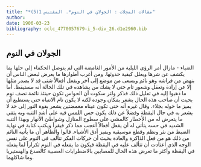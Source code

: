 ```yaml
---
title: "*مقالات المجلات : الجولان في النوم*. المقتبس 1(5)"
author: 
date: 1906-03-23
bibliography: oclc_4770057679-i_5-div_26.d1e2960.bib
---
```




##  الجولان في النوم 


 الضياء  - مازال أمر الرؤى الليلية من الأمور الغامضة التي لم يتوصل الحكماء إلى حلها بما يكشف عن شرها ويعلل كيفية حدوثها. ومن أغرب أطوارها ما يعرض لبعض الناس أن ينهض من فراشه وهو نائم ويسعى من موضع إلى آخر ويفعل أفعالاً شتى قد لا يصدر مثلها إلا عن إرادة وتعقل وشعور تام حتى لا يشك من يشاهده في تلك الحالة أنه مستيقظ. أما ما ذهبوا إليه في تعليل ذلك فذكر ولتر سكوت أن الحواس تكون حينئذ نائمة نصف نوم بحيث أن صاحب هذه الحال يشعر بمكان وجوده لكنه لا يكون تام الانتباه حتى يستطيع أن يميز ما حوله بجلاء. وقال غيره أنه حتى تكون عيناه مغمضتين يشعر بقوة النور إلى حد لا يشعر به في حال اليقظة وفضلاً عن ذلك يكون حس اللمس فيه على أشد التنبه وبه يتقي ما يتعرض له من الأخطار كالمشي   على سطوح المنازل وشواطئ الأنهار وبهذا التنبه الشديد في حسه يتأتى له أن يفعل أفعالاً أعجب مما ذكر فيقرأ ويكتب كتابة في نهاية الضبط من نثر ونظم وقطع موسيقية ويميز أدق الأشياء. قالوا والظاهر أن ما يأتيه النائم من ذلك هو من فعل الذاكرة والعادة بحيث أن حركات الفكر تتألف في النوم على نفس الوجه الذي اعتادت أن تتألف عليه في اليقظة فيكون ما يفعله في النوم تكراراً لما يفعله في اليقظة وأكثر ما تعرض هذه الحال للمصابين بالاضطرابات العصبية كالصدع والهستيريا وما شاكلهما. 
